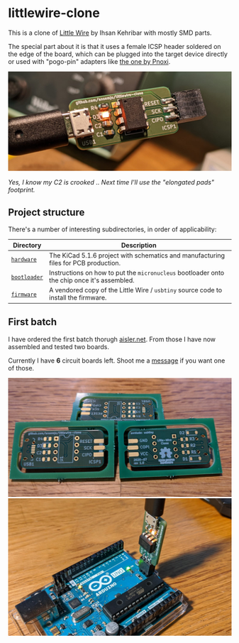 # littlewire-clone

This is a clone of [Little Wire](https://littlewire.github.io/) by Ihsan Kehribar
with mostly SMD parts.

The special part about it is that it uses a female ICSP header soldered
on the edge of the board, which can be plugged into the target device
directly or used with "pogo-pin" adapters like
[the one by Pnoxi](https://www.tindie.com/products/pnoxi/avr-isp-pogo-pin-adapter-2x3-idc2x3-pogo-254mm/).

![](pictures/overview.jpg)

*Yes, I know my C2 is crooked .. Next time I'll use the "elongated pads" footprint.*

## Project structure

There's a number of interesting subdirectories, in order of applicability:

| Directory | Description |
| --------- | ----------- |
| [`hardware`](hardware/) | The KiCad 5.1.6 project with schematics and manufacturing files for PCB production. |
| [`bootloader`](bootloader/) | Instructions on how to put the `micronucleus` bootloader onto the chip once it's assembled. |
| [`firmware`](firmware/) | A vendored copy of the Little Wire / `usbtiny` source code to install the firmware.


## First batch

I have ordered the first batch thorugh [aisler.net](https://aisler.net/). From those
I have now assembled and tested two boards.

Currently I have **6** circuit boards left. Shoot me a
[message](https://twitter.com/ansemjo) if you want one of those.

![](pictures/firstbatch-rev1.0.jpg)
![](pictures/programmer.jpg)
